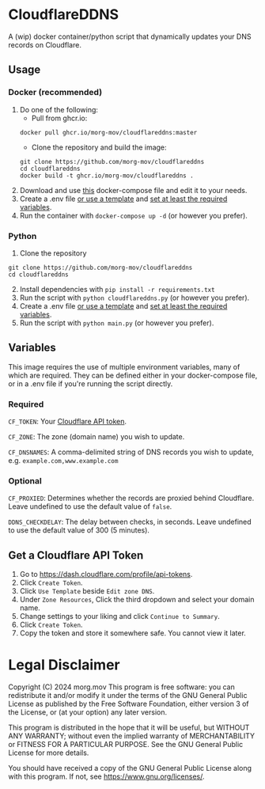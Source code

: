 # CloudflareDDNS
A (wip) docker container/python script that dynamically updates your DNS records on Cloudflare.

## Usage
### Docker (recommended)
1. Do one of the following:
    * Pull from ghcr.io:
    ```
    docker pull ghcr.io/morg-mov/cloudflareddns:master
    ```
    * Clone the repository and build the image: 
    ```
    git clone https://github.com/morg-mov/cloudflareddns
    cd cloudflareddns
    docker build -t ghcr.io/morg-mov/cloudflareddns .
    ```
2. Download and use [this](https://github.com/morg-mov/cloudflareddns/blob/master/docker-compose.yml.example) docker-compose file and edit it to your needs.
3. Create a .env file [or use a template](https://github.com/morg-mov/cloudflareddns/blob/master/.env.example) and [set at least the required variables](#variables).
4. Run the container with `docker-compose up -d` (or however you prefer).
### Python
1. Clone the repository
```
git clone https://github.com/morg-mov/cloudflareddns
cd cloudflareddns
```
2. Install dependencies with `pip install -r requirements.txt`
3. Run the script with `python cloudflareddns.py` (or however you prefer).
4. Create a .env file [or use a template](https://github.com/morg-mov/cloudflareddns/blob/master/.env.example) and [set at least the required variables](#variables).
5. Run the script with `python main.py` (or however you prefer).
## Variables
This image requires the use of multiple environment variables, many of which are required.
They can be defined either in your docker-compose file, or in a .env file if you're running the script directly.

### Required
`CF_TOKEN`: Your [Cloudflare API token](#get-a-cloudflare-api-token).

`CF_ZONE`: The zone (domain name) you wish to update.

`CF_DNSNAMES`: A comma-delimited string of DNS records you wish to update, e.g. `example.com,www.example.com`

### Optional
`CF_PROXIED`: Determines whether the records are proxied behind Cloudflare. Leave undefined to use the default value of `false`.

`DDNS_CHECKDELAY`: The delay between checks, in seconds. Leave undefined to use the default value of 300 (5 minutes).

## Get a Cloudflare API Token
1. Go to https://dash.cloudflare.com/profile/api-tokens.
2. Click `Create Token`.
3. Click `Use Template` beside `Edit zone DNS`.
4. Under `Zone Resources`, Click the third dropdown and select your domain name.
5. Change settings to your liking and click `Continue to Summary`.
6. Click `Create Token`.
7. Copy the token and store it somewhere safe. You cannot view it later.

# Legal Disclaimer
Copyright (C) 2024 morg.mov
This program is free software: you can redistribute it and/or modify
it under the terms of the GNU General Public License as published by
the Free Software Foundation, either version 3 of the License, or
(at your option) any later version.

This program is distributed in the hope that it will be useful,
but WITHOUT ANY WARRANTY; without even the implied warranty of
MERCHANTABILITY or FITNESS FOR A PARTICULAR PURPOSE.  See the
GNU General Public License for more details.

You should have received a copy of the GNU General Public License
along with this program.  If not, see <https://www.gnu.org/licenses/>.

